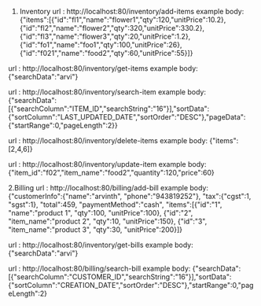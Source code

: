1. Inventory
   url : http://localhost:80/inventory/add-items
   example body:
   {"items":[{"id":"fl1","name":"flower1","qty":120,"unitPrice":10.2},{"id":"fl2","name":"flower2","qty":320,"unitPrice":330.2},{"id":"fl3","name":"flower3","qty":20,"unitPrice":1.2},{"id":"fo1","name":"foo1","qty":100,"unitPrice":26},{"id":"f021","name":"food2","qty":60,"unitPrice":55}]}

url : http://localhost:80/inventory/get-items
example body:
{"searchData":"arvi"}

url : http://localhost:80/inventory/search-item
example body:
{"searchData":[{"searchColumn":"ITEM_ID","searchString":"16"}],"sortData":{"sortColumn":"LAST_UPDATED_DATE","sortOrder":"DESC"},"pageData":{"startRange":0,"pageLength":2}}

url : http://localhost:80/inventory/delete-items
example body:
{"items":[2,4,6]}

url : http://localhost:80/inventory/update-item
example body:
{"item_id":"f02","item_name":"food2","quantity":120,"price":60}

2.Billing
url : http://localhost:80/billing/add-bill
example body:
{"customerInfo":{"name":"arvinth", "phone":"943819252"}, "tax":{"cgst":1, "sgst":1}, "total":459, "paymentMethod":"cash", "items":[{"id":"1", "name":"product 1", "qty":100, "unitPrice":100}, {"id":"2", "item_name":"product 2", "qty":10, "unitPrice":150}, {"id":"3", "item_name":"product 3", "qty":30, "unitPrice":200}]}

url : http://localhost:80/inventory/get-bills
example body:
{"searchData":"arvi"}

url : http://localhost:80/billing/search-bill
example body:
{"searchData":[{"searchColumn":"CUSTOMER_ID","searchString":"16"}],"sortData":{"sortColumn":"CREATION_DATE","sortOrder":"DESC"},"startRange":0,"pageLength":2}
